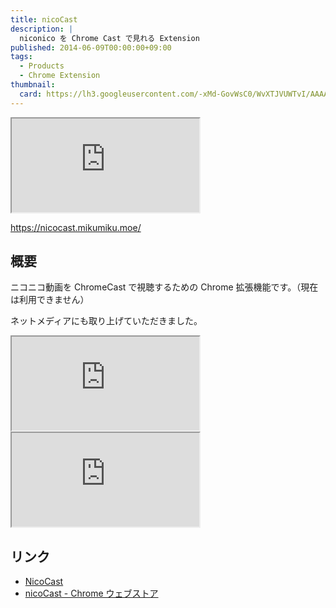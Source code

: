 ```yaml
---
title: nicoCast
description: |
  niconico を Chrome Cast で見れる Extension
published: 2014-06-09T00:00:00+09:00
tags:
  - Products
  - Chrome Extension
thumbnail:
  card: https://lh3.googleusercontent.com/-xMd-GovWsC0/WvXTJVUWTvI/AAAAAAAAAGE/kGvSf17xPfkXdy2kdnh55uLH7YG4oSpzgCE0YBhgL/
---
```


<iframe data-style="wide" src="https://embed.nicovideo.jp/watch/sm23696042"></iframe>

https://nicocast.mikumiku.moe/

## 概要

ニコニコ動画を ChromeCast で視聴するための Chrome 拡張機能です。（現在は利用できません）

ネットメディアにも取り上げていただきました。

<iframe data-aspect="none" height="150" src="http://hatenablog.com/embed?url=http://getnews.jp/archives/596236"></iframe>

<iframe data-aspect="none" height="150" src="http://hatenablog.com/embed?url=https://weekly.ascii.jp/elem/000/000/229/229749/"></iframe>

## リンク

- [NicoCast](https://nicocast.mikumiku.moe/)
- [nicoCast - Chrome ウェブストア](https://chrome.google.com/webstore/detail/nicocast/eenipglaffhnoinogndbmbdkmdlcedal?hl=ja)
